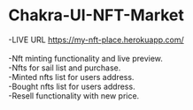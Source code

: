 # Chakra-UI-NFT-Market
-LIVE URL https://my-nft-place.herokuapp.com/<br/><br/>
-Nft minting functionality and live preview.<br/>
-Nfts for sail list and purchase.<br/>
-Minted nfts list for users address.<br/>
-Bought nfts list for users address.<br/>
-Resell functionality with new price.
